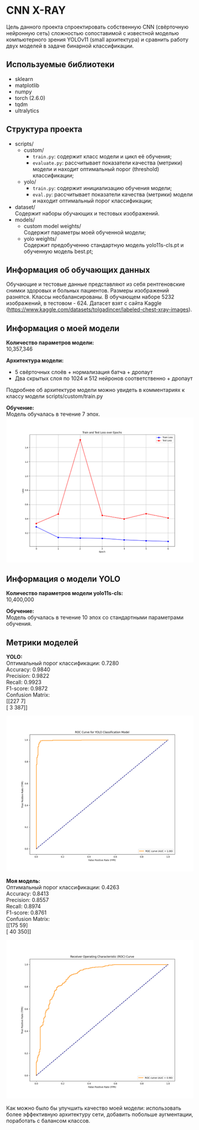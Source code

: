 # CNN X-RAY
Цель данного проекта спроектировать собственную CNN (свёрточную нейронную сеть) сложностью сопоставимой с известной моделью компьютерного зрения YOLOv11
(small архитектура) и сравнить работу двух моделей в задаче бинарной классификации.

## Используемые библиотеки
- sklearn
- matplotlib
- numpy
- torch (2.6.0)
- tqdm
- ultralytics

## Структура проекта
- scripts/
	- custom/
		- `train.py`: содержит класс модели и цикл её обучения;
		- `evaluate.py`: рассчитывает показатели качества (метрики) модели
						 и находит оптимальный порог (threshold) классификации;
	- yolo/
		- `train.py`: содержит инициализацию обучения модели;
		- `eval.py`: рассчитывает показатели качества (метрики) модели
					 и находит оптимальный порог классификации;
- dataset/\
    Содержит наборы обучающих и тестовых изображений.
- models/
	- custom model weights/\
		Содержит параметры моей обученной модели;
	- yolo weights/\
		Содержит предобученню стандартную модель yolo11s-cls.pt и обученную модель best.pt;
		
## Информация об обучающих данных
Обучающие и тестовые данные представляют из себя рентгеновские снимки здоровых и больных пациентов. Размеры изображений разнятся. Классы несбалансированы.
В обучающем наборе 5232 изображений, в тестовом - 624. Датасет взят с сайта Kaggle (https://www.kaggle.com/datasets/tolgadincer/labeled-chest-xray-images).

## Информация о моей модели
**Количество параметров модели:**\
10,357,346

**Архитектура модели:**
- 5 свёрточных слоёв + нормализация батча + дропаут
- Два скрытых слоя по 1024 и 512 нейронов соответственно + дропаут

Подробнее об архитектуре модели можно увидеть в комментариях к классу модели scripts/custom/train.py

**Обучение:**\
Модель обучалась в течение 7 эпох.
![Прогресс обучения](imgs/train0.png)

## Информация о модели YOLO
**Количество параметров модели yolo11s-cls:**\
10,400,000

**Обучение:**\
Модель обучалась в течение 10 эпох со стандартными параметрами обучения.

## Метрики моделей
**YOLO:**\
Оптимальный порог классификации: 0.7280\
Accuracy: 0.9840\
Precision: 0.9822\
Recall: 0.9923\
F1-score: 0.9872\
Confusion Matrix:\
[[227   7]\
 [  3 387]]

![ROC кривая обученной YOLO](imgs/ROC_YOLO.png)
 
**Моя модель:**\
Оптимальный порог классификации: 0.4263\
Accuracy: 0.8413\
Precision: 0.8557\
Recall: 0.8974\
F1-score: 0.8761\
Confusion Matrix:\
[[175  59]\
 [ 40 350]]

![ROC кривая обученной YOLO](imgs/ROC.png)

Как можно было бы улучшить качество моей модели:
использовать более эффективную архитектуру сети, добавить побольше аугментации, поработать с балансом классов.

